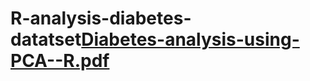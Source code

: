 # R-analysis-diabetes-datatset[Diabetes-analysis-using-PCA--R.pdf](https://github.com/dyhla/R-analysis-diabetes-datatset/files/8869413/Diabetes-analysis-using-PCA--R.pdf)
